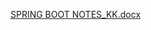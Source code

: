 [SPRING BOOT NOTES_KK.docx](https://github.com/kirtikumar8536/BlogApplicationDay3/files/13765456/SPRING.BOOT.NOTES_KK.docx)
